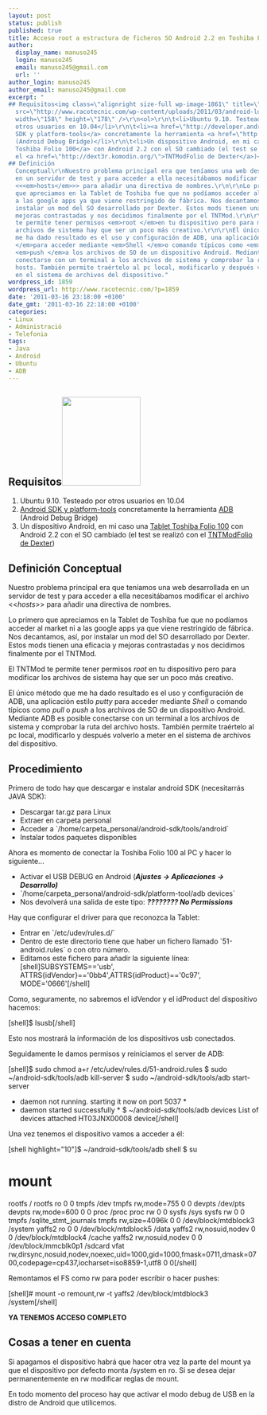 ```yaml
---
layout: post
status: publish
published: true
title: Acceso root a estructura de ficheros SO Android 2.2 en Toshiba Folio 100
author:
  display_name: manuso245
  login: manuso245
  email: manuso245@gmail.com
  url: ''
author_login: manuso245
author_email: manuso245@gmail.com
excerpt: "
## Requisitos<img class=\"alignright size-full wp-image-1861\" title=\"android-logo\"
  src=\"http://www.racotecnic.com/wp-content/uploads/2011/03/android-logo.jpg\" alt=\"\"
  width=\"158\" height=\"178\" />\r\n<ol>\r\n\t<li>Ubuntu 9.10. Testeado por
  otros usuarios en 10.04</li>\r\n\t<li><a href=\"http://developer.android.com/sdk/index.html\">Android
  SDK y platform-tools</a> concretamente la herramienta <a href=\"http://developer.android.com/guide/developing/tools/adb.html\">ADB</a>
  (Android Debug Bridge)</li>\r\n\t<li>Un dispositivo Android, en mi caso una <a href=\"http://www.toshiba-multimedia.com/es/journe-tabletas-marcos-digitales/folio100/\">Tablet
  Toshiba Folio 100</a> con Android 2.2 con el SO cambiado (el test se realizó con
  el <a href=\"http://dext3r.komodin.org/\">TNTModFolio de Dexter</a>)</li>\r\n</ol>\r\n
## Definición
  Conceptual\r\nNuestro problema principal era que teníamos una web desarrollada
  en un servidor de test y para acceder a ella necesitábamos modificar el archivo
  <<<em>hosts</em>>> para añadir una directiva de nombres.\r\n\r\nLo primero
  que apreciamos en la Tablet de Toshiba fue que no podíamos acceder al market ni
  a las google apps ya que viene restringido de fábrica. Nos decantamos, así, por
  instalar un mod del SO desarrollado por Dexter. Estos mods tienen una eficacia y
  mejoras contrastadas y nos decidimos finalmente por el TNTMod.\r\n\r\nEl TNTMod
  te permite tener permisos <em>root </em>en tu dispositivo pero para modificar los
  archivos de sistema hay que ser un poco más creativo.\r\n\r\nEl único método que
  me ha dado resultado es el uso y configuración de ADB, una aplicación estilo <em>putty
  </em>para acceder mediante <em>Shell </em>o comando típicos como <em>pull </em>o
  <em>push </em>a los archivos de SO de un dispositivo Android. Mediante ADB es posible
  conectarse con un terminal a los archivos de sistema y comprobar la ruta del archivo
  hosts. También permite traértelo al pc local, modificarlo y después volverlo a meter
  en el sistema de archivos del dispositivo."
wordpress_id: 1859
wordpress_url: http://www.racotecnic.com/?p=1859
date: '2011-03-16 23:18:00 +0100'
date_gmt: '2011-03-16 22:18:00 +0100'
categories:
- Linux
- Administració
- Telefonia
tags:
- Java
- Android
- Ubuntu
- ADB
---
```


## Requisitos<img class="alignright size-full wp-image-1861" title="android-logo" src="http://www.racotecnic.com/wp-content/uploads/2011/03/android-logo.jpg" alt="" width="158" height="178" />
<ol>
<li>Ubuntu 9.10. Testeado por otros usuarios en 10.04</li>
<li><a href="http://developer.android.com/sdk/index.html">Android SDK y platform-tools</a> concretamente la herramienta <a href="http://developer.android.com/guide/developing/tools/adb.html">ADB</a> (Android Debug Bridge)</li>
<li>Un dispositivo Android, en mi caso una <a href="http://www.toshiba-multimedia.com/es/journe-tabletas-marcos-digitales/folio100/">Tablet Toshiba Folio 100</a> con Android 2.2 con el SO cambiado (el test se realizó con el <a href="http://dext3r.komodin.org/">TNTModFolio de Dexter</a>)</li>
</ol>

## Definición Conceptual

Nuestro problema principal era que teníamos una web desarrollada en un servidor de test y para acceder a ella necesitábamos modificar el archivo <<<em>hosts</em>>> para añadir una directiva de nombres.

Lo primero que apreciamos en la Tablet de Toshiba fue que no podíamos acceder al market ni a las google apps ya que viene restringido de fábrica. Nos decantamos, así, por instalar un mod del SO desarrollado por Dexter. Estos mods tienen una eficacia y mejoras contrastadas y nos decidimos finalmente por el TNTMod.

El TNTMod te permite tener permisos <em>root </em>en tu dispositivo pero para modificar los archivos de sistema hay que ser un poco más creativo.

El único método que me ha dado resultado es el uso y configuración de ADB, una aplicación estilo <em>putty </em>para acceder mediante <em>Shell </em>o comando típicos como <em>pull </em>o <em>push </em>a los archivos de SO de un dispositivo Android. Mediante ADB es posible conectarse con un terminal a los archivos de sistema y comprobar la ruta del archivo hosts. También permite traértelo al pc local, modificarlo y después volverlo a meter en el sistema de archivos del dispositivo.<a id="more"></a><a id="more-1859"></a>

## Procedimiento

Primero de todo hay que descargar e instalar android SDK (necesitarrás JAVA SDK):

<ul>
<li>Descargar tar.gz para Linux</li>
<li>Extraer en carpeta personal</li>
<li>Acceder a `/home/carpeta_personal/android-sdk/tools/android`</li>
<li>Instalar todos paquetes disponibles</li>
</ul>

Ahora es momento de conectar la Toshiba Folio 100 al PC y hacer lo siguiente...

<ul>
<li>Activar el USB DEBUG en Android (<strong><em>Ajustes -> Aplicaciones -> Desarrollo)</em></strong></li>
<li>`/home/carpeta_personal/android-sdk/platform-tool/adb devices`</li>
<li>Nos devolverá una salida de este tipo: <strong><em>???????? No Permissions</em></strong></li>
</ul>

Hay que configurar el driver para que reconozca la Tablet:

<ul>
<li>Entrar en `/etc/udev/rules.d/`</li>
<li>Dentro de este directorio tiene que haber un fichero llamado `51-android.rules` o con otro número.</li>
<li> Editamos este fichero para añadir la siguiente línea:
[shell]SUBSYSTEMS=='usb', ATTRS{idVendor}=='0bb4',ATTRS{idProduct}=='0c97', MODE='0666'[/shell]</li>
</ul>

Como, seguramente, no sabremos el idVendor y el idProduct del dispositivo hacemos:

[shell]$ lsusb[/shell]

Esto nos mostrará la información de los dispositivos usb conectados.

Seguidamente le damos permisos y reiniciamos el server de ADB:

[shell]$ sudo chmod a+r /etc/udev/rules.d/51-android.rules
$ sudo ~/android-sdk/tools/adb kill-server
$ sudo ~/android-sdk/tools/adb start-server
* daemon not running. starting it now on port 5037 *
* daemon started successfully *
$ ~/android-sdk/tools/adb devices
List of devices attached
HT03JNX00008 device[/shell]

Una vez tenemos el dispositivo vamos a acceder a él:

[shell highlight="10"]$ ~/android-sdk/tools/adb shell
$ su
# mount
rootfs / rootfs ro 0 0
tmpfs /dev tmpfs rw,mode=755 0 0
devpts /dev/pts devpts rw,mode=600 0 0
proc /proc proc rw 0 0
sysfs /sys sysfs rw 0 0
tmpfs /sqlite_stmt_journals tmpfs rw,size=4096k 0 0
/dev/block/mtdblock3 /system yaffs2 ro 0 0
/dev/block/mtdblock5 /data yaffs2 rw,nosuid,nodev 0 0
/dev/block/mtdblock4 /cache yaffs2 rw,nosuid,nodev 0 0
/dev/block/mmcblk0p1 /sdcard vfat rw,dirsync,nosuid,nodev,noexec,uid=1000,gid=1000,fmask=0711,dmask=0700,codepage=cp437,iocharset=iso8859-1,utf8 0 0[/shell]

Remontamos el FS como rw para poder escribir o hacer pushes:

[shell]# mount -o remount,rw -t yaffs2 /dev/block/mtdblock3 /system[/shell]

**YA TENEMOS ACCESO COMPLETO**

## Cosas a tener en cuenta

Si apagamos el dispositivo habrá que hacer otra vez la parte del mount ya que el dispositivo por defecto monta /system en ro. Si se desea dejar permanentemente en rw modificar reglas de mount.

En todo momento del proceso hay que activar el modo debug de USB en la distro de Android que utilicemos.
<div id="_mcePaste" class="mcePaste" style="position: absolute; left: -10000px; top: 0px; width: 1px; height: 1px; overflow: hidden;"><img class="aligncenter size-full wp-image-1864" title="android" src="http://www.racotecnic.com/wp-content/uploads/2011/03/android.jpg" alt="" width="570" height="356" /></div>

